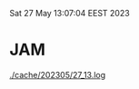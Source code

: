 Sat 27 May 13:07:04 EEST 2023
# JAM
<a href='./cache/202305/27_13.log'>./cache/202305/27_13.log</a>
